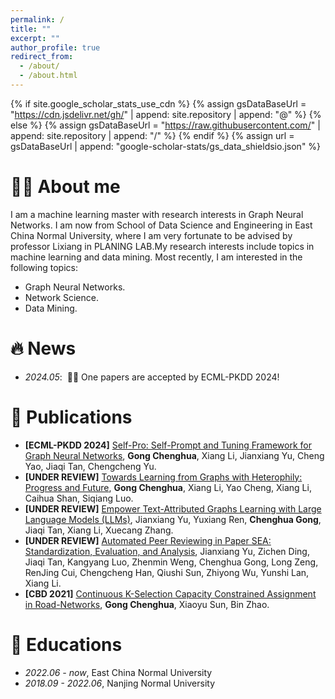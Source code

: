 ```yaml
---
permalink: /
title: ""
excerpt: ""
author_profile: true
redirect_from: 
  - /about/
  - /about.html
---
```


{% if site.google_scholar_stats_use_cdn %}
{% assign gsDataBaseUrl = "https://cdn.jsdelivr.net/gh/" | append: site.repository | append: "@" %}
{% else %}
{% assign gsDataBaseUrl = "https://raw.githubusercontent.com/" | append: site.repository | append: "/" %}
{% endif %}
{% assign url = gsDataBaseUrl | append: "google-scholar-stats/gs_data_shieldsio.json" %}

<span class='anchor' id='about-me'></span>

# 🤵🏻 About me
I am a machine learning master with research interests in Graph Neural Networks. I am now from School of Data Science and Engineering in East China Normal University, where I am very fortunate to be advised by professor Lixiang in PLANING LAB.My research interests include topics in machine learning and data mining. Most recently, I am interested in the following topics:
- Graph Neural Networks.
- Network Science.
- Data Mining.

# 🔥 News
- *2024.05*: &nbsp;🎉🎉 One papers are accepted by ECML-PKDD 2024!

# 📝 Publications 
- **[ECML-PKDD 2024]** [Self-Pro: Self-Prompt and Tuning Framework for Graph Neural Networks](https://arxiv.org/abs/2310.10362), **Gong Chenghua**, Xiang Li, Jianxiang Yu, Cheng Yao, Jiaqi Tan, Chengcheng Yu. 
- **[UNDER REVIEW]** [Towards Learning from Graphs with Heterophily: Progress and Future](https://arxiv.org/abs/2401.09769), **Gong Chenghua**, Xiang Li, Yao Cheng, Xiang Li, Caihua Shan, Siqiang Luo.
- **[UNDER REVIEW]** [Empower Text-Attributed Graphs Learning with Large Language Models (LLMs)](https://arxiv.org/abs/2401.09769), Jianxiang Yu, Yuxiang Ren, **Chenghua Gong**, Jiaqi Tan, Xiang Li, Xuecang Zhang. 
- **[UNDER REVIEW]** [Automated Peer Reviewing in Paper SEA: Standardization, Evaluation, and Analysis](), Jianxiang Yu, Zichen Ding, Jiaqi Tan, Kangyang Luo, Zhenmin Weng, Chenghua Gong, Long Zeng, RenJing Cui, Chengcheng Han, Qiushi Sun, Zhiyong Wu, Yunshi Lan, Xiang Li. 
- **[CBD 2021]** [Continuous K-Selection Capacity Constrained Assignment in Road-Networks](https://ieeexplore.ieee.org/document/9816226), **Gong Chenghua**, Xiaoyu Sun, Bin Zhao. 

# 📖 Educations
- *2022.06 - now*, East China Normal University
- *2018.09 - 2022.06*, Nanjing Normal University 


